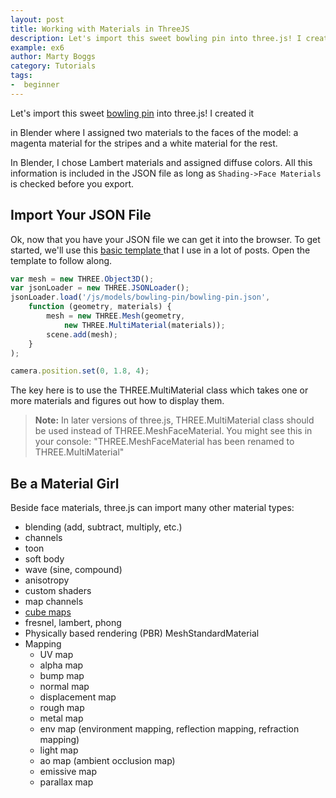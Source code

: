 ```yaml
---
layout: post
title: Working with Materials in ThreeJS
description: Let's import this sweet bowling pin into three.js! I created it in Blender where I assigned two materials to the faces of the model-- a magenta material for the stripes and a white material for the rest.
example: ex6
author: Marty Boggs
category: Tutorials
tags:
-  beginner
---
```


Let's import this sweet [bowling pin](/models/bowling-pin) into three.js! I created it
<!--more-->
in Blender where I assigned two materials to the faces of the model: a magenta material for the stripes and a white material for the rest.

In Blender, I chose Lambert materials and assigned diffuse colors. All this information is included in the JSON file as long as `Shading->Face Materials` is checked before you export.

## Import Your JSON File
Ok, now that you have your JSON file we can get it into the browser. To get started, we'll use this <a href="{{site.url}}/threejs-world-blank-template.html" download="threejs-world-{{page.example}}.html">basic template <i class="fa fa-download"></i></a> that I use in a lot of posts. Open the template to follow along.

```javascript
var mesh = new THREE.Object3D();
var jsonLoader = new THREE.JSONLoader();
jsonLoader.load('/js/models/bowling-pin/bowling-pin.json',
	function (geometry, materials) {
		mesh = new THREE.Mesh(geometry,
			new THREE.MultiMaterial(materials));
		scene.add(mesh);
	}
);

camera.position.set(0, 1.8, 4);
```

The key here is to use the THREE.MultiMaterial class which takes one or more materials and figures out how to display them.

>**Note:** In later versions of three.js, THREE.MultiMaterial class should be used instead of THREE.MeshFaceMaterial. You might see this in your console: "THREE.MeshFaceMaterial has been renamed to THREE.MultiMaterial"

## Be a Material Girl
Beside face materials, three.js can import many other material types:

* blending (add, subtract, multiply, etc.)
* channels
* toon
* soft body
* wave (sine, compound)
* anisotropy
* custom shaders
* map channels
* [cube maps](/tutorials/build-a-star-wars-droid-in-three-js)
* fresnel, lambert, phong
* Physically based rendering (PBR) MeshStandardMaterial
* Mapping
  * UV map
  * alpha map
  * bump map
  * normal map
  * displacement map
  * rough map
  * metal map
  * env map (environment mapping, reflection mapping, refraction mapping)
  * light map
  * ao map (ambient occlusion map)
  * emissive map
  * parallax map
